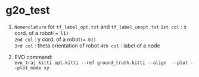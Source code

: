 # g2o_test #


1. `Nomenclature` for `tf_label_opt.txt` and `tf_label_unopt.txt`
	`1st col` : x cord. of a robot`(= l1)`   
 	`2nd col` : y cord. of a robot`(= b1)`  
 	`3rd col` : theta orientation of robot 
 	`4th col` : label of a node  

2. EVO command:  
	`evo_traj kitti opt.kitti --ref ground_truth.kitti --align  --plot --plot_mode xy`